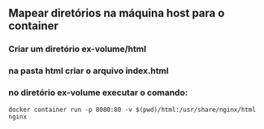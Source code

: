 ## Mapear diretórios na máquina host para o container
### Criar um diretório ex-volume/html
### na pasta html criar o arquivo index.html
### no diretório ex-volume executar o comando:
`docker container run -p 8080:80 -v $(pwd)/html:/usr/share/nginx/html nginx`
